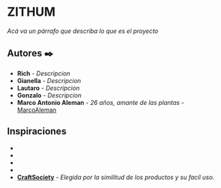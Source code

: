 # ZITHUM

_Acá va un párrafo que describa lo que es el proyecto_

## Autores ✒️

* **Rich** - *Descripcion*
* **Gianella** - *Descripcion*
* **Lautaro** - *Descripcion*
* **Gonzalo** - *Descripcion*
* **Marco Antonio Aleman** - *26 años, amante de las plantas* - [MarcoAleman](https://github.com/MarcoAleman)

## Inspiraciones 

*
*
*
*
* **[CraftSociety](https://www.craftsociety.com.ar)** - *Elegida por la similitud de los productos y su facíl uso.*